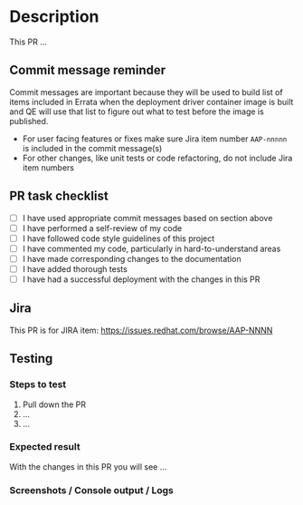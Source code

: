 # Description
<!-- Describe the changes introduced in the PR below, include rationale and technical/design decisions -->
This PR ...


<!-- Uncomment following block and add links (surrounded by < and > ) to any resources or documents if those might help explain the PR -->
<!--
## Links
<...>
-->

## Commit message reminder

Commit messages are important because they will be used to build list of items included in Errata when the deployment driver container image is built and QE will use that list to figure out what to test before the image is published.

- For user facing features or fixes make sure Jira item number `AAP-nnnnn` is included in the commit message(s)
- For other changes, like unit tests or code refactoring, do not include Jira item numbers

## PR task checklist
<!-- Mark tasks done by putting x inside [ ]. If any task in the checklist does not apply, mark the task done AND surround the text with ~ ~ (tilda) to strike it out -->
- [ ] I have used appropriate commit messages based on section above
- [ ] I have performed a self-review of my code
- [ ] I have followed code style guidelines of this project
- [ ] I have commented my code, particularly in hard-to-understand areas
- [ ] I have made corresponding changes to the documentation
- [ ] I have added thorough tests
- [ ] I have had a successful deployment with the changes in this PR

## Jira
<!--- Put JIRA story/task/bug number in the link below or remove the next line and uncomment one below it. -->
This PR is for JIRA item: <https://issues.redhat.com/browse/AAP-NNNN>
<!-- This PR does not need a corresponding JIRA item. -->

## Testing
<!-- Describe the testing process in set of steps. If testing is not applicable, remove the steps and add a statement explaining why testing isn't applicable. -->
### Steps to test
1. Pull down the PR
2. ...
3. ...

### Expected result
<!-- Describe expected results  -->
With the changes in this PR you will see ...

### Screenshots / Console output / Logs
<!-- Add screenshot and/or console output if applicable and uncomment applicable block below -->
<!--
Screenshots:

-->

<!--
Output or logs:
```sh
Raw text goes here
```
-->

